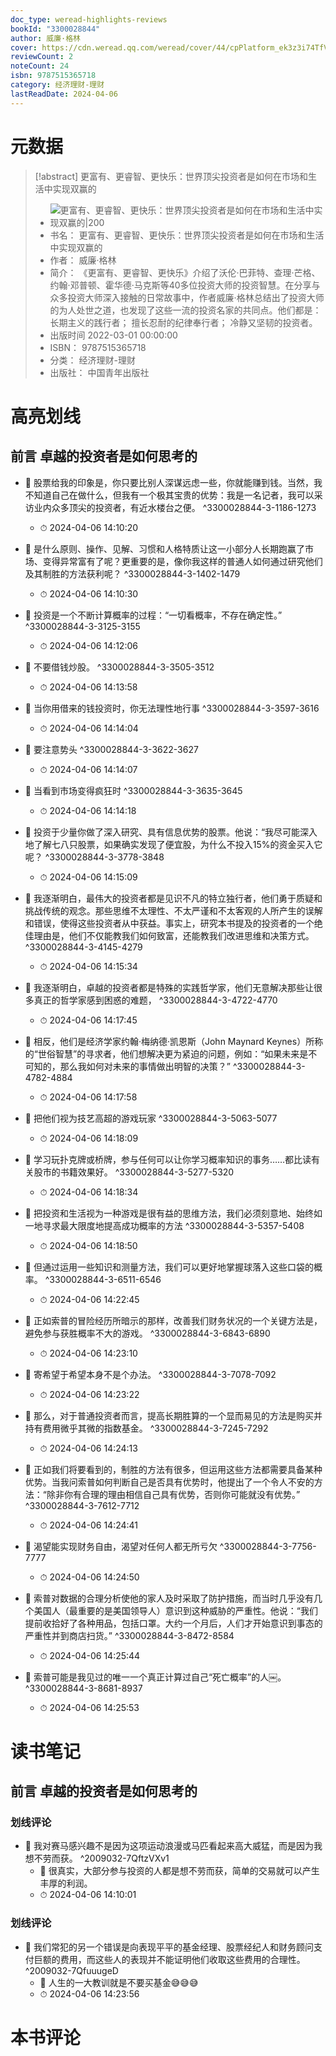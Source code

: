 ```yaml
---
doc_type: weread-highlights-reviews
bookId: "3300028844"
author: 威廉·格林
cover: https://cdn.weread.qq.com/weread/cover/44/cpPlatform_ek3z3i74TfVUDCCZ5VNS7s/t7_cpPlatform_ek3z3i74TfVUDCCZ5VNS7s.jpg
reviewCount: 2
noteCount: 24
isbn: 9787515365718
category: 经济理财-理财
lastReadDate: 2024-04-06
---
```

# 元数据
> [!abstract] 更富有、更睿智、更快乐：世界顶尖投资者是如何在市场和生活中实现双赢的
> - ![ 更富有、更睿智、更快乐：世界顶尖投资者是如何在市场和生活中实现双赢的|200](https://cdn.weread.qq.com/weread/cover/44/cpPlatform_ek3z3i74TfVUDCCZ5VNS7s/t7_cpPlatform_ek3z3i74TfVUDCCZ5VNS7s.jpg)
> - 书名： 更富有、更睿智、更快乐：世界顶尖投资者是如何在市场和生活中实现双赢的
> - 作者： 威廉·格林
> - 简介： 《更富有、更睿智、更快乐》介绍了沃伦·巴菲特、查理·芒格、约翰·邓普顿、霍华德·马克斯等40多位投资大师的投资智慧。在分享与众多投资大师深入接触的日常故事中，作者威廉·格林总结出了投资大师的为人处世之道，也发现了这些一流的投资名家的共同点。他们都是：
长期主义的践行者；
擅长忍耐的纪律奉行者；
冷静又坚韧的投资者。
> - 出版时间 2022-03-01 00:00:00
> - ISBN： 9787515365718
> - 分类： 经济理财-理财
> - 出版社： 中国青年出版社

# 高亮划线

## 前言 卓越的投资者是如何思考的

 

- 📌 股票给我的印象是，你只要比别人深谋远虑一些，你就能赚到钱。当然，我不知道自己在做什么，但我有一个极其宝贵的优势：我是一名记者，我可以采访业内众多顶尖的投资者，有近水楼台之便。 ^3300028844-3-1186-1273
    - ⏱ 2024-04-06 14:10:20 

- 📌 是什么原则、操作、见解、习惯和人格特质让这一小部分人长期跑赢了市场、变得异常富有了呢？更重要的是，像你我这样的普通人如何通过研究他们及其制胜的方法获利呢？ ^3300028844-3-1402-1479
    - ⏱ 2024-04-06 14:10:30 

- 📌 投资是一个不断计算概率的过程：“一切看概率，不存在确定性。” ^3300028844-3-3125-3155
    - ⏱ 2024-04-06 14:12:06 

- 📌 不要借钱炒股。 ^3300028844-3-3505-3512
    - ⏱ 2024-04-06 14:13:58 

- 📌 当你用借来的钱投资时，你无法理性地行事 ^3300028844-3-3597-3616
    - ⏱ 2024-04-06 14:14:04 

- 📌 要注意势头 ^3300028844-3-3622-3627
    - ⏱ 2024-04-06 14:14:07 

- 📌 当看到市场变得疯狂时 ^3300028844-3-3635-3645
    - ⏱ 2024-04-06 14:14:18 

- 📌 投资于少量你做了深入研究、具有信息优势的股票。他说：“我尽可能深入地了解七八只股票，如果确实发现了便宜股，为什么不投入15%的资金买入它呢？ ^3300028844-3-3778-3848
    - ⏱ 2024-04-06 14:15:09 

- 📌 我逐渐明白，最伟大的投资者都是见识不凡的特立独行者，他们勇于质疑和挑战传统的观念。那些思维不太理性、不太严谨和不太客观的人所产生的误解和错误，使得这些投资者从中获益。事实上，研究本书提及的投资者的一个绝佳理由是，他们不仅能教我们如何致富，还能教我们改进思维和决策方式。 ^3300028844-3-4145-4279
    - ⏱ 2024-04-06 14:15:34 

- 📌 我逐渐明白，卓越的投资者都是特殊的实践哲学家，他们无意解决那些让很多真正的哲学家感到困惑的难题， ^3300028844-3-4722-4770
    - ⏱ 2024-04-06 14:17:45 

- 📌 相反，他们是经济学家约翰·梅纳德·凯恩斯（John Maynard Keynes）所称的“世俗智慧”的寻求者，他们想解决更为紧迫的问题，例如：“如果未来是不可知的，那么我如何对未来的事情做出明智的决策？” ^3300028844-3-4782-4884
    - ⏱ 2024-04-06 14:17:58 

- 📌 把他们视为技艺高超的游戏玩家 ^3300028844-3-5063-5077
    - ⏱ 2024-04-06 14:18:09 

- 📌 学习玩扑克牌或桥牌，参与任何可以让你学习概率知识的事务……都比读有关股市的书籍效果好。 ^3300028844-3-5277-5320
    - ⏱ 2024-04-06 14:18:34 

- 📌 把投资和生活视为一种游戏是很有益的思维方法，我们必须刻意地、始终如一地寻求最大限度地提高成功概率的方法 ^3300028844-3-5357-5408
    - ⏱ 2024-04-06 14:18:50 

- 📌 但通过运用一些知识和测量方法，我们可以更好地掌握球落入这些口袋的概率。 ^3300028844-3-6511-6546
    - ⏱ 2024-04-06 14:22:45 

- 📌 正如索普的冒险经历所暗示的那样，改善我们财务状况的一个关键方法是，避免参与获胜概率不大的游戏。 ^3300028844-3-6843-6890
    - ⏱ 2024-04-06 14:23:10 

- 📌 寄希望于希望本身不是个办法。 ^3300028844-3-7078-7092
    - ⏱ 2024-04-06 14:23:22 
 

- 📌 那么，对于普通投资者而言，提高长期胜算的一个显而易见的方法是购买并持有费用微乎其微的指数基金。 ^3300028844-3-7245-7292
    - ⏱ 2024-04-06 14:24:13 

- 📌 正如我们将要看到的，制胜的方法有很多，但运用这些方法都需要具备某种优势。当我问索普如何判断自己是否具有优势时，他提出了一个令人不安的方法：“除非你有合理的理由相信自己具有优势，否则你可能就没有优势。” ^3300028844-3-7612-7712
    - ⏱ 2024-04-06 14:24:41 

- 📌 渴望能实现财务自由，渴望对任何人都无所亏欠 ^3300028844-3-7756-7777
    - ⏱ 2024-04-06 14:24:50 

- 📌 索普对数据的合理分析使他的家人及时采取了防护措施，而当时几乎没有几个美国人（最重要的是美国领导人）意识到这种威胁的严重性。他说：“我们提前收拾好了各种用品，包括口罩。大约一个月后，人们才开始意识到事态的严重性并到商店扫货。” ^3300028844-3-8472-8584
    - ⏱ 2024-04-06 14:25:44 

- 📌 索普可能是我见过的唯一一个真正计算过自己“死亡概率”的人￼。 ^3300028844-3-8681-8937
    - ⏱ 2024-04-06 14:25:53 
# 读书笔记

## 前言 卓越的投资者是如何思考的

### 划线评论
- 📌 我对赛马感兴趣不是因为这项运动浪漫或马匹看起来高大威猛，而是因为我想不劳而获。  ^2009032-7QftzVXv1
    - 💭 很真实，大部分参与投资的人都是想不劳而获，简单的交易就可以产生丰厚的利润。
    - ⏱ 2024-04-06 14:10:01

### 划线评论
- 📌 我们常犯的另一个错误是向表现平平的基金经理、股票经纪人和财务顾问支付巨额的费用，而这些人的表现并不能证明他们收取这些费用的合理性。  ^2009032-7QfuuugeD
    - 💭 人生的一大教训就是不要买基金😅😅😅
    - ⏱ 2024-04-06 14:23:56
   
# 本书评论
